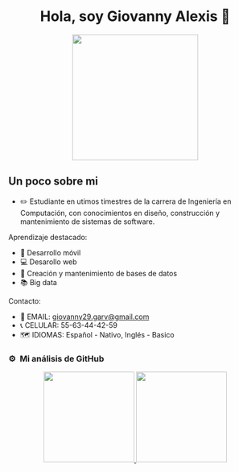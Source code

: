 <div align="center">
  <h1 align="center">Hola, soy Giovanny Alexis 🫡</h1>
  <img  height="250em" src="https://user-images.githubusercontent.com/72325257/231974182-fc3ef7ba-f199-474d-af21-9cec513297b8.png"/>
</div>

## Un poco sobre mi

- ✏️ Estudiante en utimos timestres de la carrera de Ingeniería en Computación, con conocimientos en diseño, construcción y mantenimiento de sistemas de software.

Aprendizaje destacado:
- 📱 Desarrollo móvil
- 💻 Desarollo web
- 💾 Creación y mantenimiento de bases de datos
- 📚 Big data

Contacto:
- 📩 EMAIL: giovanny29.garv@gmail.com
- 📞 CELULAR: 55-63-44-42-59
- 🗺️ IDIOMAS: Español - Nativo, Inglés - Basico

### ⚙️ &nbsp;Mi análisis de GitHub

<p align="center">
  <a href="https://github.com/AlexisReyes98">
    <img height="180em" src="https://github-readme-stats-eight-theta.vercel.app/api/top-langs/?username=AlexisReyes98&layout=compact&langs_count=8&theme=algolia"/>
    <img height="180em" src="https://github-readme-stats-eight-theta.vercel.app/api?username=AlexisReyes98&show_icons=true&theme=algolia&include_all_commits=true&count_private=true"/>
  </a>
</p>
